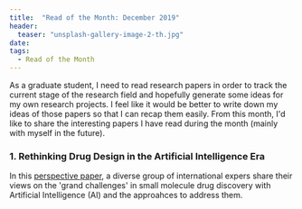 ```yaml
---
title:  "Read of the Month: December 2019"
header:
  teaser: "unsplash-gallery-image-2-th.jpg"
date: 
tags:
  - Read of the Month
---
```


As a graduate student, I need to read research papers in order to track the current stage of the research field and hopefully generate some ideas for my own research projects. I feel like it would be better to write down my ideas of those papers so that I can recap them easily. From this month, I'd like to share the interesting papers I have read during the month (mainly with myself in the future).

### 1. Rethinking Drug Design in the Artificial Intelligence Era

In this [perspective paper](https://www.nature.com/articles/s41573-019-0050-3), a diverse group of international expers share their views on the 'grand challenges' in small molecule drug discovery with Artificial Intelligence (AI) and the approahces to address them. 



